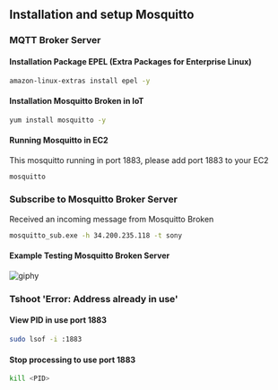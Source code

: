 ## Installation and setup Mosquitto

### MQTT Broker Server

#### Installation Package EPEL (Extra Packages for Enterprise Linux)

```sh
amazon-linux-extras install epel -y
```
#### Installation Mosquitto Broken in IoT

```sh
yum install mosquitto -y
```

#### Running Mosquitto in EC2

This mosquitto running in port 1883, please add port 1883 to your EC2
```sh
mosquitto
```

### Subscribe to Mosquitto Broker Server

Received an incoming message from Mosquitto Broken
```sh
mosquitto_sub.exe -h 34.200.235.118 -t sony
```

#### Example Testing Mosquitto Broken Server
![giphy](https://github.com/SonyVansha/Internet_of_Things_in_AWS/assets/152833966/72f4b8cf-26ea-4f4d-81c7-3b2fbc55c226)

 <!-- -b : run in batch mode to allow passing passwords on the command line.
 -c : create a new password file. This will overwrite existing files.
 -D : delete the username rather than adding/updating its password.
 -U : update a plain text password file to use hashed passwords. -->

### Tshoot 'Error: Address already in use'

#### View PID in use port 1883

```sh
sudo lsof -i :1883
```

#### Stop processing to use port 1883

```sh
kill <PID>
```
